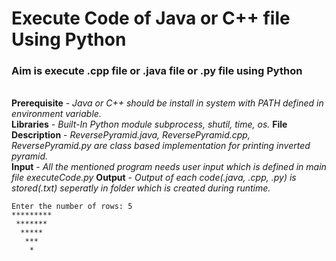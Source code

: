 # Execute Code of Java or C++ file Using Python
### Aim is execute .cpp file or .java file or .py file using Python
\
__Prerequisite__ - _Java or C++ should be install in system with PATH defined in environment variable._\
__Libraries__ - _Built-In Python module subprocess, shutil, time, os._
__File Description__ - _ReversePyramid.java, ReversePyramid.cpp, ReversePyramid.py are class based implementation for printing inverted pyramid._\
__Input__ - _All the mentioned program needs user input which is defined in main file executeCode.py_
__Output__ - _Output of each code(.java, .cpp, .py) is stored(.txt) seperatly in folder which is created during runtime._
```
Enter the number of rows: 5
*********
 *******
  *****
   ***
    *
 ```

 
